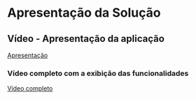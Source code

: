 # Apresentação da Solução

## Vídeo - Apresentação da aplicação 

<a href="https://sgapucminasbr.sharepoint.com/sites/team_sga_2418_2023_1_8512102-Grupo2-20h00/_layouts/15/stream.aspx?id=%2Fsites%2Fteam%5Fsga%5F2418%5F2023%5F1%5F8512102%2DGrupo2%2D20h00%2FDocumentos%20Compartilhados%2FGrupo%202%20%2D%2020h00%2Fvideosebodigital%2Emp4&referrer=Teams%2ETEAMS%2DELECTRON&referrerScenario=teamsSdk%2DopenFilePreview"> Apresentação</a>

### Vídeo completo com a exibição das funcionalidades

<a href="https://drive.google.com/file/d/1xYtouxB4riDlG3DdN1fRUW6vJokVU86m/view"> Vídeo completo</a>
